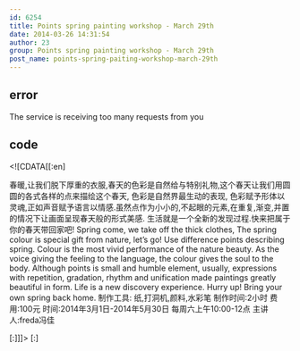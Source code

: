 ```yaml
---
id: 6254
title: Points spring painting workshop - March 29th
date: 2014-03-26 14:31:54
author: 23
group: Points spring painting workshop - March 29th
post_name: points-spring-paiting-workshop-march-29th
---
```


## error
The service is receiving too many requests from you

## code
 <!\[CDATA\[\[:en\]

春暖,让我们脱下厚重的衣服,春天的色彩是自然给与特别礼物,这个春天让我们用圆圆的各式各样的点来描绘这个春天, 色彩是自然界最生动的表现, 色彩赋予形体以灵魂,正如声音赋予语言以情感.虽然点作为小小的,不起眼的元素,在重复,渐变,并置的情况下让画面呈现春天般的形式美感. 生活就是一个全新的发现过程.快来把属于你的春天带回家吧! Spring come, we take off the thick clothes, The spring colour is special gift from nature, let’s go! Use difference points describing spring. Colour is the most vivid performance of the nature beauty. As the voice giving the feeling to the language, the colour gives the soul to the body. Although points is small and humble element, usually, expressions with repetition, gradation, rhythm and unification made paintings greatly beautiful in form. Life is a new discovery experience. Hurry up! Bring your own spring back home. 制作工具: 纸,打洞机,颜料,水彩笔 制作时间:2小时 费用:100元 时间:2014年3月1日-2014年5月30日 每周六上午10:00-12点 主讲人:freda冯佳

\[:\]\]\]> \[:\]
